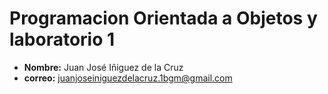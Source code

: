 # Programacion Orientada a Objetos y laboratorio 1
- **Nombre:** Juan José Iñiguez de la Cruz
- **correo:** juanjoseiniguezdelacruz.1bgm@gmail.com